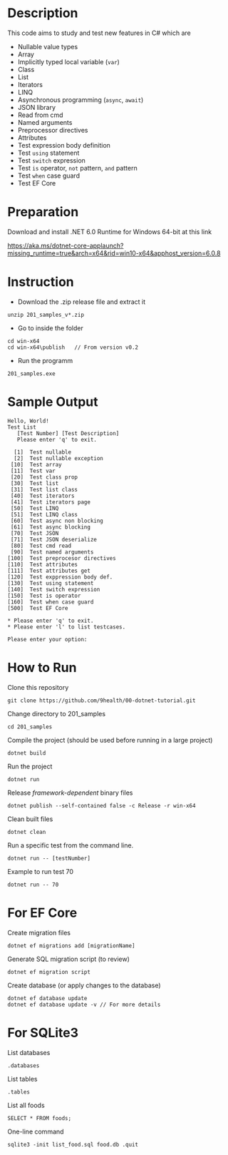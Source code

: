 # Description

This code aims to study and test new features in C# which are

- Nullable value types
- Array
- Implicitly typed local variable (`var`)
- Class
- List
- Iterators
- LINQ
- Asynchronous programming (`async`, `await`)
- JSON library
- Read from cmd
- Named arguments
- Preprocessor directives
- Attributes
- Test expression body definition
- Test `using` statement
- Test `switch` expression
- Test `is` operator, `not` pattern, `and` pattern
- Test `when` case guard
- Test EF Core

# Preparation

Download and install .NET 6.0 Runtime for Windows 64-bit at this link

https://aka.ms/dotnet-core-applaunch?missing_runtime=true&arch=x64&rid=win10-x64&apphost_version=6.0.8

# Instruction

- Download the .zip release file and extract it
```
unzip 201_samples_v*.zip
```

- Go to inside the folder
```
cd win-x64
cd win-x64\publish   // From version v0.2
```

- Run the programm
```
201_samples.exe
```

# Sample Output
```
Hello, World!
Test List
   [Test Number] [Test Description]
   Please enter 'q' to exit.

  [1]  Test nullable
  [2]  Test nullable exception
 [10]  Test array
 [11]  Test var
 [20]  Test class prop
 [30]  Test list
 [31]  Test list class
 [40]  Test iterators
 [41]  Test iterators page
 [50]  Test LINQ
 [51]  Test LINQ class
 [60]  Test async non blocking
 [61]  Test async blocking
 [70]  Test JSON
 [71]  Test JSON deserialize
 [80]  Test cmd read
 [90]  Test named arguments
[100]  Test preprocesor directives
[110]  Test attributes
[111]  Test attributes get
[120]  Test exppression body def.
[130]  Test using statement
[140]  Test switch expression
[150]  Test is operator
[160]  Test when case guard
[500]  Test EF Core

* Please enter 'q' to exit.
* Please enter 'l' to list testcases.

Please enter your option:
```

# How to Run
Clone this repository
```
git clone https://github.com/9health/00-dotnet-tutorial.git
```

Change directory to 201_samples
```
cd 201_samples
```

Compile the project (should be used before running in a large project)
```
dotnet build
```

Run the project
```
dotnet run
```

Release _framework-dependent_ binary files
```
dotnet publish --self-contained false -c Release -r win-x64
```

Clean built files
```
dotnet clean
```

Run a specific test from the command line.
```
dotnet run -- [testNumber]
```

Example to run test 70
```
dotnet run -- 70
```

# For EF Core
Create migration files
```
dotnet ef migrations add [migrationName]
```

Generate SQL migration script (to review)
```
dotnet ef migration script
```

Create database (or apply changes to the database)
```
dotnet ef database update
dotnet ef database update -v // For more details
```

# For SQLite3
List databases
```
.databases
```

List tables
```
.tables
```

List all foods
```
SELECT * FROM foods;
```

One-line command
```
sqlite3 -init list_food.sql food.db .quit
```
